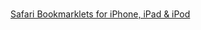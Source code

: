 #
[Safari Bookmarklets for iPhone, iPad & iPod](http://www.labnol.org/software/iphone-ipad-bookmarklets/18969)

